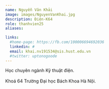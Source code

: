 ```yaml
---
name: Nguyễn Văn Khải
image: images/NguyenVanKhai.jpg
description: Điện-K64
role: thanhvien25
aliases:

links:
  #home-page: https://fb.com/100006694692036
  linkedin: #
  email: khai.nv191534@sis.hust.edu.vn
  #twitter: uptonogoode
---
```


Học chuyên ngành Kỹ thuật điện.
<br>
<br>
Khoá 64 Trường Đại học Bách Khoa Hà Nội.
